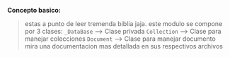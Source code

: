 **Concepto basico:**
> estas a punto de leer tremenda biblia jaja.
> este modulo se compone por 3 clases:
> `_DataBase`   --> Clase privada
> `Collection`  --> Clase para manejar colecciones
> `Document`    --> Clase para manejar documento  
> mira una documentacion mas detallada en sus respectivos archivos